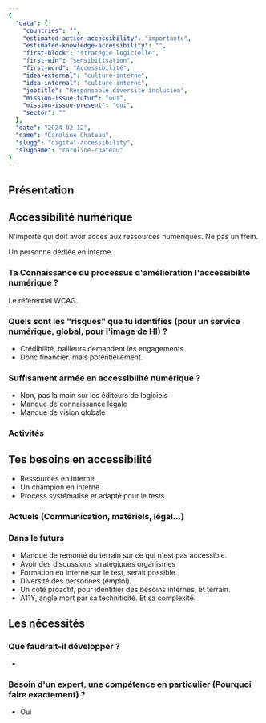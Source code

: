 ```yaml
---
{
  "data": {
    "countries": "",
    "estimated-action-accessibility": "importante",
    "estimated-knowledge-accessibility": "",
    "first-block": "stratégie logicielle",
    "first-win": "sensibilisation",
    "first-word": "Accessibilité",
    "idea-external": "culture-interne",
    "idea-internal": "culture-interne",
    "jobtitle": "Responsable diversité inclusion",
    "mission-issue-futur": "oui",
    "mission-issue-present": "oui",
    "sector": ""
  },
  "date": "2024-02-12",
  "name": "Caroline Chateau",
  "slugg": "digital-accessibility",
  "slugname": "caroline-chateau"
}
---
```

## Présentation

## Accessibilité numérique

N'importe qui doit avoir acces aux ressources numériques. Ne pas un frein.

Un personne dédiée en interne.  

### Ta Connaissance du processus d'amélioration l'accessibilité numérique ?

Le référentiel WCAG. 

### Quels sont les "risques" que tu identifies (pour un service numérique, global, pour l'image de HI) ?

 - Crédibilité, bailleurs demandent les engagements
 - Donc financier. mais potentiellement. 

### Suffisament armée en accessibilité numérique ?

 - Non, pas la main sur les éditeurs de logiciels
 - Manque de connaissance légale
 - Manque de vision globale

### Activités

## Tes besoins en accessibilité

 - Ressources en interne
 - Un champion en interne 
 - Process systématisé et adapté pour le tests

### Actuels (Communication, matériels, légal...)

### Dans le futurs

- Manque de remonté du terrain sur ce qui n'est pas accessible.
- Avoir des discussions stratégiques organismes
- Formation en interne sur le test, serait possible.
- Diversité des personnes (emploi).
- Un coté proactif, pour identifier des besoins internes, et terrain.
- A11Y, angle mort par sa techniticité. Et sa complexité.

## Les nécessités

### Que faudrait-il développer ?
 
 - 

### Besoin d'un expert, une compétence en particulier (Pourquoi faire exactement) ?

 - Oui


 
